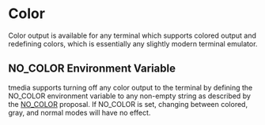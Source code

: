 # Color

Color output is available for any terminal which supports colored output
and redefining colors, which is essentially any slightly modern terminal
emulator.

## NO_COLOR Environment Variable

tmedia supports turning off any color output to the terminal by
defining the NO_COLOR environment variable to any non-empty string as 
described by the [NO_COLOR](https://no-color.org/) proposal. If NO_COLOR
is set, changing between colored, gray, and normal modes will have no
effect.

